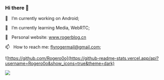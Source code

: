 ### Hi there 👋

<!--
**HelKyle/helkyle** is a ✨ _special_ ✨ repository because its `README.md` (this file) appears on your GitHub profile.

Here are some ideas to get you started:

- 🔭 I’m currently working on ...
- 🌱 I’m currently learning ...
- 👯 I’m looking to collaborate on ...
- 🤔 I’m looking for help with ...
- 💬 Ask me about ...
- 📫 How to reach me: ...
- 😄 Pronouns: ...
- ⚡ Fun fact: ...
-->

🔭 &nbsp;&nbsp;I’m currently working on Android;

🌱 &nbsp;&nbsp;I’m currently learning Media, WebRTC;

🎏 &nbsp;&nbsp;Personal website: www.rogerblog.cn

📫 &nbsp;&nbsp;How to reach me: flyrogermail@gmail.com;  


![https://github.com/Rogero0o](https://github-readme-stats.vercel.app/api?username=Rogero0o&show_icons=true&theme=dark)

![](https://visitor-badge.glitch.me/badge?page_id=github.Rogero0o)

